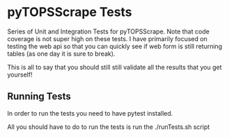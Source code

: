 # pyTOPSScrape Tests

Series of Unit and Integration Tests for pyTOPSScrape. Note that code coverage
is not super high on these tests. I have primarily focused on testing the web
api so that you can quickly see if web form is still returning tables (as one
day it is sure to break).

This is all to say that you should still still validate all the results that you
get yourself!


## Running Tests
In order to run the tests you need to have pytest installed.

All you should have to do to run the tests is run the ./runTests.sh script
